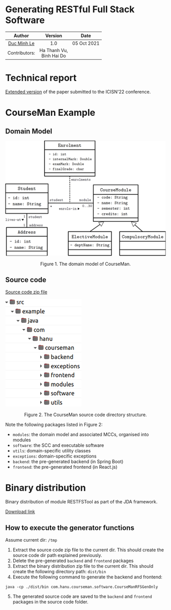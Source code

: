 Generating RESTful Full Stack Software
=============


| Author | Version | Date 
| :--: | :--: | :--: |
| [Duc Minh Le](mailto:lemduc@gmail.com) | 1.0 | 05 Oct 2021 |
| Contributors: | Ha Thanh Vu, <br/> Binh Hai Do

# Technical report
[Extended version](docs/jda-restful-report-full.pdf) of the paper submitted to the ICISN'22 conference.

# CourseMan Example
## Domain Model
![The domain model of CourseMan](docs/images/courseman-model.png)
<div align="center">Figure 1. The domain model of CourseMan.</div>

## Source code
[Source code zip file](dist/restfstool-example-courseman.zip)

![The domain model of CourseMan](docs/images/courseman-source-code-dir.png)
<div align="center">Figure 2. The CourseMan source code directory structure.</div>

Note the following packages listed in Figure 2:
- `modules`: the domain model and associated MCCs, organised into modules
- `software`: the SCC and executable software
- `utils`: domain-specific utility classes
- `exceptions`: domain-specific exceptions
- `backend`: the pre-generated backend (in Spring Boot)
- `frontend`: the pre-generated frontend (in React.js)

# Binary distribution 
Binary distribution of module RESTFSTool as part of the JDA framework.

[Download link](https://drive.google.com/file/d/1crf_8Do-jR0Lkarai6pNef0BDr_XJwzA/view?usp=sharing)

## How to execute the generator functions

Assume current dir: `/tmp`
1. Extract the source code zip file to the current dir. This should create the source code dir path explained previously.
2. Delete the pre-generated `backend` and `frontend` packages 
3. Extract the binary distribution zip file to the current dir. This should create the following directory path: `dist/bin`
4. Execute the following command to generate the backend and frontend:
```
java -cp ./dist/bin com.hanu.courseman.software.CourseManRFSGenOnly

```
5. The generated source code are saved to the `backend` and `frontend` packages in the source code folder.
